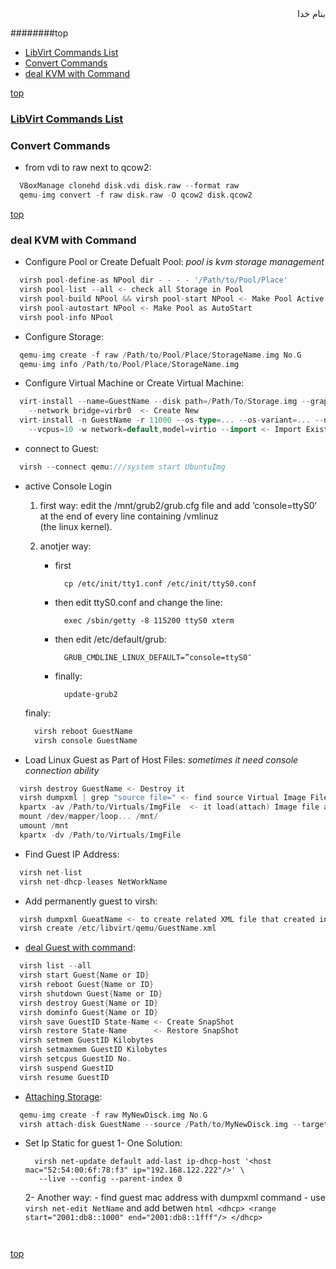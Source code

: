 <div dir=rtl>بنام خدا</div>

########top
- [LibVirt Commands List](#libvirt-commands-list)
- [Convert Commands](#convert-commands)
- [deal KVM with Command](#deal-kvm-with-command)

[top](#top)

### [LibVirt Commands List](https://libvirt.org/apps.html#command)


### Convert Commands
- from vdi to raw next to qcow2: 
```go
  VBoxManage clonehd disk.vdi disk.raw --format raw
  qemu-img convert -f raw disk.raw -O qcow2 disk.qcow2
```

[top](#top)

### deal KVM with Command
- Configure Pool or Create Defualt Pool: _pool is kvm storage management_
```go
  virsh pool-define-as NPool dir - - - - '/Path/to/Pool/Place'
  virsh pool-list --all <- check all Storage in Pool
  virsh pool-build NPool && virsh pool-start NPool <- Make Pool Active and Start
  virsh pool-autostart NPool <- Make Pool as AutoStart
  virsh pool-info NPool
```
- Configure Storage:
```go
  qemu-img create -f raw /Path/to/Pool/Place/StorageName.img No.G
  qemu-img info /Path/to/Pool/Place/StorageName.img
```
- Configure Virtual Machine or Create Virtual Machine:
```go
  virt-install --name=GuestName --disk path=/Path/To/Storage.img --graphics spice --vcpu=1 --ram=1024 --location=/Path/To/ISO.iso \
    --network bridge=virbr0  <- Create New
  virt-install -n GuestName -r 11000 --os-type=... --os-variant=... --nographics --disk /Path/To/ImgFile,device=disk,bus=virtio \
    --vcpus=10 -w network=default,model=virtio --import <- Import Existing
```
- connect to Guest:
```go
  virsh --connect qemu:///system start UbuntuImg
```
- active Console Login
   1. first way: edit the /mnt/grub2/grub.cfg file and add ‘console=ttyS0‘ at the end of every line containing /vmlinuz \
      (the linux kernel).
      
   2. anotjer way:
      - first
        ```vim
          cp /etc/init/tty1.conf /etc/init/ttyS0.conf
        ```
      - then edit ttyS0.conf and change the line:
        ```vim
          exec /sbin/getty -8 115200 ttyS0 xterm
        ```
      - then edit /etc/default/grub:
        ```vim
          GRUB_CMDLINE_LINUX_DEFAULT=”console=ttyS0″
        ```
      - finally:
        ```vim
          update-grub2
        ```
   finaly:
  ```go
    virsh reboot GuestName
    virsh console GuestName
  ```
- Load Linux Guest as Part of Host Files: _sometimes it need console connection ability_
```go
  virsh destroy GuestName <- Destroy it
  virsh dumpxml | grep "source file=" <- find source Virtual Image Files
  kpartx -av /Path/to/Virtuals/ImgFile  <- it load(attach) Image file as directory in Host!!!
  mount /dev/mapper/loop... /mnt/
  umount /mnt
  kpartx -dv /Path/to/Virtuals/ImgFile

```
- Find Guest IP Address:
```go
  virsh net-list
  virsh net-dhcp-leases NetWorkName
```
- Add permanently guest to virsh:
```go
  virsh dumpxml GueatName <- to create related XML file that created in /etc/libvirt/qemu/
  virsh create /etc/libvirt/qemu/GuestName.xml
```
- [deal Guest with command](#https://www.ibm.com/support/knowledgecenter/linuxonibm/liaat/liaatkvmvirsh.htm):
```go
  virsh list --all
  virsh start Guest{Name or ID}
  virsh reboot Guest{Name or ID}
  virsh shutdown Guest{Name or ID}
  virsh destroy Guest{Name or ID}
  virsh dominfo Guest{Name or ID}
  virsh save GuestID State-Name <- Create SnapShot
  virsh restore State-Name      <- Restore SnapShot
  virsh setmem GuestID Kilobytes
  virsh setmaxmem GuestID Kilobytes
  virsh setcpus GuestID No.
  virsh suspend GuestID
  virsh resume GuestID
```
- [Attaching Storage](http://www.thegeekstuff.com/2015/02/add-memory-cpu-disk-to-kvm-vm):
```go
  qemu-img create -f raw MyNewDisck.img No.G
  virsh attach-disk GuestName --source /Path/to/MyNewDisck.img --target vdb --persistent
```
- Set Ip Static for guest
   1- One Solution:
   ```vim
     virsh net-update default add-last ip-dhcp-host '<host mac="52:54:00:6f:78:f3" ip="192.168.122.222"/>' \
      --live --config --parent-index 0
   ```
   2- Another way: 
      - find guest mac address with dumpxml command
      - use `virsh net-edit NetName` and add __<host mac="52:54:00:6f:78:f3" ip="192.168.122.222"/>__ betwen 
      ```html
        <dhcp>
           <range start="2001:db8::1000" end="2001:db8::1fff"/>
        </dhcp>
      ```   
   ```vim
     
[top](#top)
